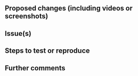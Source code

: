 <!-- This is a pull request template, you do not need to uncomment or remove the comments, they won't show up in the PR text. -->

<!-- Your Pull Request name should start with one of the following tags
  feat: Adding a new feature
  refactor: For an improvement (performance or little improvements) in existing features
  fix: For bug fixes that affect the end-user
  chore: For small tasks
  doc: For documentation
  ci: For updating CI configuration
  test: For adding tests
  i18n: For updating any translations
  regression: Issues created/reported/fixed during the development phase. kind of problem that never existed in production and that we don't need to list in a changelog for the end user
-->

<!-- Checklist!!! If you're unsure about any of them, don't hesitate to ask. We're here to help! This is simply a reminder of what we are going to look for before merging your code. 
  - I have read the Contributing Guide - https://github.com/RocketChat/Rocket.Chat/blob/develop/.github/CONTRIBUTING.md#contributing-to-rocketchat doc
  - I have signed the CLA - https://cla-assistant.io/RocketChat/Rocket.Chat
  - Lint and unit tests pass locally with my changes
  - I have added tests that prove my fix is effective or that my feature works (if applicable)
  - I have added necessary documentation (if applicable)
  - Any dependent changes have been merged and published in downstream modules
-->

## Proposed changes (including videos or screenshots)
<!-- CHANGELOG -->
<!--
  Describe the big picture of your changes here to communicate to the maintainers why we should accept this pull request.
  If it fixes a bug or resolves a feature request, be sure to link to that issue below.
  This description will appear in the release notes if we accept the contribution.
-->

<!-- END CHANGELOG -->

## Issue(s)
<!-- Link the issues being closed by or related to this PR. For example, you can use #594 if this PR closes issue number 594 -->

## Steps to test or reproduce
<!-- Mention how you would reproduce the bug if not mentioned on the issue page already. Also mention which screens are going to have the changes if applicable -->

## Further comments
<!-- If this is a relatively large or complex change, kick off the discussion by explaining why you chose the solution you did and what alternatives you considered, etc... -->
